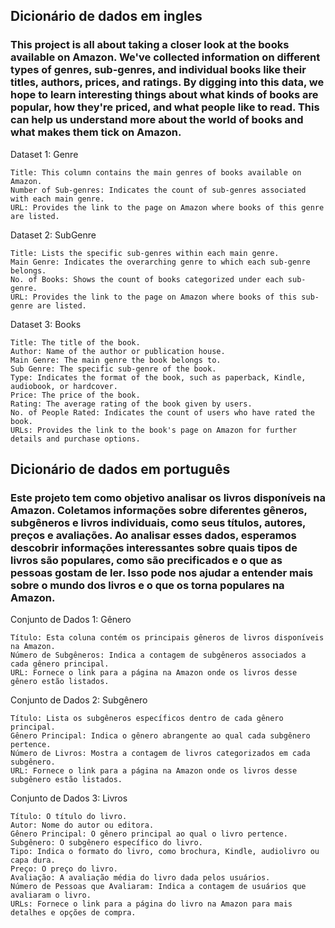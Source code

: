 ## Dicionário de dados em ingles

### This project is all about taking a closer look at the books available on Amazon. We've collected information on different types of genres, sub-genres, and individual books like their titles, authors, prices, and ratings. By digging into this data, we hope to learn interesting things about what kinds of books are popular, how they're priced, and what people like to read. This can help us understand more about the world of books and what makes them tick on Amazon.

Dataset 1: Genre

    Title: This column contains the main genres of books available on Amazon.
    Number of Sub-genres: Indicates the count of sub-genres associated with each main genre.
    URL: Provides the link to the page on Amazon where books of this genre are listed.

Dataset 2: SubGenre

    Title: Lists the specific sub-genres within each main genre.
    Main Genre: Indicates the overarching genre to which each sub-genre belongs.
    No. of Books: Shows the count of books categorized under each sub-genre.
    URL: Provides the link to the page on Amazon where books of this sub-genre are listed.

Dataset 3: Books

    Title: The title of the book.
    Author: Name of the author or publication house.
    Main Genre: The main genre the book belongs to.
    Sub Genre: The specific sub-genre of the book.
    Type: Indicates the format of the book, such as paperback, Kindle, audiobook, or hardcover.
    Price: The price of the book.
    Rating: The average rating of the book given by users.
    No. of People Rated: Indicates the count of users who have rated the book.
    URLs: Provides the link to the book's page on Amazon for further details and purchase options.

## Dicionário de dados em português

### Este projeto tem como objetivo analisar os livros disponíveis na Amazon. Coletamos informações sobre diferentes gêneros, subgêneros e livros individuais, como seus títulos, autores, preços e avaliações. Ao analisar esses dados, esperamos descobrir informações interessantes sobre quais tipos de livros são populares, como são precificados e o que as pessoas gostam de ler. Isso pode nos ajudar a entender mais sobre o mundo dos livros e o que os torna populares na Amazon.

Conjunto de Dados 1: Gênero

    Título: Esta coluna contém os principais gêneros de livros disponíveis na Amazon.
    Número de Subgêneros: Indica a contagem de subgêneros associados a cada gênero principal.
    URL: Fornece o link para a página na Amazon onde os livros desse gênero estão listados.

Conjunto de Dados 2: Subgênero

    Título: Lista os subgêneros específicos dentro de cada gênero principal.
    Gênero Principal: Indica o gênero abrangente ao qual cada subgênero pertence.
    Número de Livros: Mostra a contagem de livros categorizados em cada subgênero.
    URL: Fornece o link para a página na Amazon onde os livros desse subgênero estão listados.

Conjunto de Dados 3: Livros

    Título: O título do livro.
    Autor: Nome do autor ou editora.
    Gênero Principal: O gênero principal ao qual o livro pertence.
    Subgênero: O subgênero específico do livro.
    Tipo: Indica o formato do livro, como brochura, Kindle, audiolivro ou capa dura.
    Preço: O preço do livro.
    Avaliação: A avaliação média do livro dada pelos usuários.
    Número de Pessoas que Avaliaram: Indica a contagem de usuários que avaliaram o livro.
    URLs: Fornece o link para a página do livro na Amazon para mais detalhes e opções de compra.